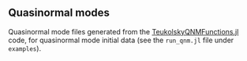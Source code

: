 ## Quasinormal modes

Quasinormal mode files generated from the
[TeukolskyQNMFunctions.jl](https://github.com/JLRipley314/TeukolskyQNMFunctions.jl)
code, for quasinormal mode initial data (see the `run_qnm.jl` file under `examples`). 
